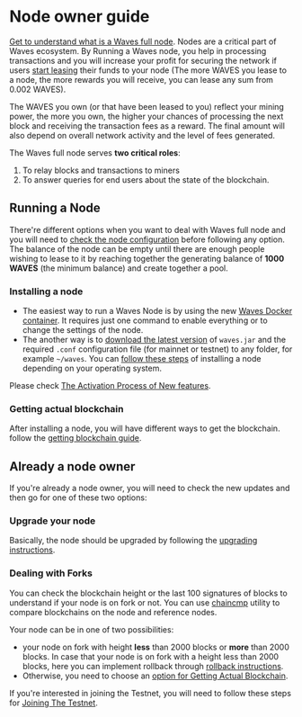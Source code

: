 # Node owner guide

[Get to understand what is a Waves full node](/en/waves-node/what-is-a-full-node). Nodes are a critical part of Waves ecosystem. By Running a Waves node, you help in processing transactions and you will increase your profit for securing the network if users [start leasing](/en/blockchain/leasing) their funds to your node \(The more WAVES you lease to a node, the more rewards you will receive, you can lease any sum from 0.002 WAVES\).

The WAVES you own \(or that have been leased to you\) reflect your mining power, the more you own, the higher your chances of processing the next block and receiving the transaction fees as a reward. The final amount will also depend on overall network activity and the level of fees generated.

The Waves full node serves **two critical roles**:

1. To relay blocks and transactions to miners
2. To answer queries for end users about the state of the blockchain.

## Running a Node

There're different options when you want to deal with Waves full node and you will need to [check the node configuration](/en/waves-node/node-configuration) before following any option. The balance of the node can be empty until there are enough people wishing to lease to it by reaching together the generating balance of **1000 WAVES** (the minimum balance) and create together a pool.

### Installing a node

* The easiest way to run a Waves Node is by using the new [Waves Docker container](/en/waves-node/waves-node-in-docker). It requires just one command to enable everything or to change the settings of the node.
* The another way is to [download the latest version](https://github.com/wavesplatform/Waves/releases) of `waves.jar` and the required `.conf` configuration file \(for mainnet or testnet\) to any folder, for example `~/waves`. You can [follow these steps](/en/waves-node/how-to-install-a-node/how-to-install-a-node) of installing a node depending on your operating system.


<note type="info" title="">Please check <a href="/en/waves-node/how-to-install-a-node/how-to-install-a-node">The Activation Process of New features</a>.</note>


### Getting actual blockchain

After installing a node, you will have different ways to get the blockchain. follow the [getting blockchain guide](/en/waves-node/options-for-getting-actual-blockchain).

## Already a node owner

If you're already a node owner, you will need to check the new updates and then go for one of these two options:

### Upgrade your node

Basically, the node should be upgraded by following the [upgrading instructions](/en/waves-node/upgrading).

### Dealing with Forks

You can check the blockchain height or the last 100 signatures of blocks to understand if your node is on fork or not. You can use [chaincmp](https://github.com/wavesplatform/gowaves/releases/tag/v0.1.2) utility to compare blockchains on the node and reference nodes.


Your node can be in one of two possibilities:

* your node on fork with height **less** than 2000 blocks or **more** than 2000 blocks.
In case that your node is on fork with a height less than 2000 blocks, here you can implement rollback through [rollback instructions](/en/waves-node/how-to-rollback-a-node). 
* Otherwise, you need to choose an [option for Getting Actual Blockchain](/en/waves-node/options-for-getting-actual-blockchain).

<note type="info" title="">If you're interested in joining the Testnet, you will need to follow these steps for <a href="/en/waves-node/joining-testnet">Joining The Testnet</a>.</node>
